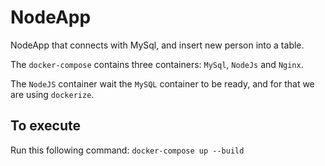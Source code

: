 # NodeApp

NodeApp that connects with MySql, and insert new person into a table.

The `docker-compose` contains three containers: `MySql`, `NodeJs` and `Nginx`.

The `NodeJS` container wait the `MySQL` container to be ready, and for that we are using `dockerize`.


## To execute

Run this following command: `docker-compose up --build`
